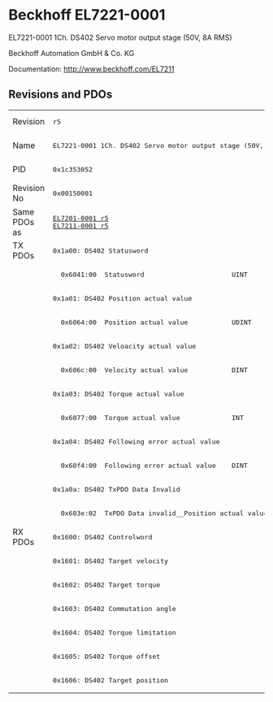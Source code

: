 # Beckhoff EL7221-0001

EL7221-0001 1Ch. DS402 Servo motor output stage (50V, 8A RMS)

Beckhoff Automation GmbH & Co. KG

Documentation: <a href="http://www.beckhoff.com/EL7211">http://www.beckhoff.com/EL7211</a>

## Revisions and PDOs
<table>
<tr >
<td class="first">Revision</td>
<td ><pre>r5</pre></td>
</tr>
<tr >
<td class="first">Name</td>
<td ><pre>EL7221-0001 1Ch. DS402 Servo motor output stage (50V, 8A RMS)</pre></td>
</tr>
<tr >
<td class="first">PID</td>
<td ><pre>0x1c353052</pre></td>
</tr>
<tr >
<td class="first">Revision No</td>
<td ><pre>0x00150001</pre></td>
</tr>
<tr >
<td class="first">Same PDOs as</td>
<td ><pre><a href="EL7201-0001">EL7201-0001 r5</a><br/><a href="EL7211-0001">EL7211-0001 r5</a></pre></td>
</tr>
<tr class="txpdo pdosection">
<td class="first" rowspan=12 valign=top>TX PDOs</td>
<td><pre>0x1a00: DS402 Statusword</pre></td>
<td></td>
</tr>
<tr class="txpdo">
<td class="first"><pre>  0x6041:00  Statusword                      UINT</pre></td>
</tr>
<tr class="txpdo pdosection">
<td class="first"><pre>0x1a01: DS402 Position actual value</pre></td>
</tr>
<tr class="txpdo">
<td class="first"><pre>  0x6064:00  Position actual value           UDINT</pre></td>
</tr>
<tr class="txpdo pdosection">
<td class="first"><pre>0x1a02: DS402 Veloacity actual value</pre></td>
</tr>
<tr class="txpdo">
<td class="first"><pre>  0x606c:00  Velocity actual value           DINT</pre></td>
</tr>
<tr class="txpdo pdosection">
<td class="first"><pre>0x1a03: DS402 Torque actual value</pre></td>
</tr>
<tr class="txpdo">
<td class="first"><pre>  0x6077:00  Torque actual value             INT</pre></td>
</tr>
<tr class="txpdo pdosection">
<td class="first"><pre>0x1a04: DS402 Following error actual value</pre></td>
</tr>
<tr class="txpdo">
<td class="first"><pre>  0x60f4:00  Following error actual value    DINT</pre></td>
</tr>
<tr class="txpdo pdosection">
<td class="first"><pre>0x1a0a: DS402 TxPDO Data Invalid</pre></td>
</tr>
<tr class="txpdo">
<td class="first"><pre>  0x603e:02  TxPDO Data invalid__Position actual value  BOOL</pre></td>
</tr>
<tr class="rxpdo pdosection">
<td class="first" rowspan=7 valign=top>RX PDOs</td>
<td><pre>0x1600: DS402 Controlword</pre></td>
<td></td>
</tr>
<tr class="rxpdo pdosection">
<td class="first"><pre>0x1601: DS402 Target velocity</pre></td>
</tr>
<tr class="rxpdo pdosection">
<td class="first"><pre>0x1602: DS402 Target torque</pre></td>
</tr>
<tr class="rxpdo pdosection">
<td class="first"><pre>0x1603: DS402 Commutation angle</pre></td>
</tr>
<tr class="rxpdo pdosection">
<td class="first"><pre>0x1604: DS402 Torque limitation</pre></td>
</tr>
<tr class="rxpdo pdosection">
<td class="first"><pre>0x1605: DS402 Torque offset</pre></td>
</tr>
<tr class="rxpdo pdosection">
<td class="first"><pre>0x1606: DS402 Target position</pre></td>
</tr>
</table>
